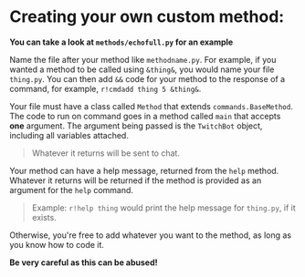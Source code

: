 # Creating your own custom method:
**You can take a look at `methods/echofull.py` for an example**

Name the file after your method like `methodname.py`.
For example, if you wanted a method to be called using `&thing&`, you would name your file `thing.py`.
You can then add `&&` code for your method to the response of a command, for example, `r!cmdadd thing 5 &thing&`.

Your file must have a class called `Method` that extends `commands.BaseMethod`.
The code to run on command goes in a method called `main` that accepts **one** argument.
The argument being passed is the `TwitchBot` object, including all variables attached.
>Whatever it returns will be sent to chat.

Your method can have a help message, returned from the `help` method.
Whatever it returns will be returned if the method is provided as an argument for the `help` command.
>Example: `r!help thing` would print the help message for `thing.py`, if it exists.

Otherwise, you're free to add whatever you want to the method, as long as you know how to code it.

__**Be very careful as this can be abused!**__